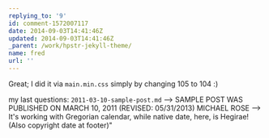 ```yaml
---
replying_to: '9'
id: comment-1572007117
date: 2014-09-03T14:41:46Z
updated: 2014-09-03T14:41:46Z
_parent: /work/hpstr-jekyll-theme/
name: fred
url: ''
---
```


Great; I did it via `main.min.css` simply by changing 105 to 104 :)

my last questions: `2011-03-10-sample-post.md` --&gt; SAMPLE POST WAS PUBLISHED
ON MARCH 10, 2011 (REVISED: 05/31/2013) MICHAEL ROSE --&gt; It's working with
Gregorian calendar, while native date, here, is Hegirae! (Also copyright date at
footer)"
